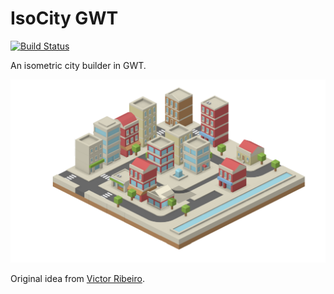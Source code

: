 # IsoCity GWT

[![Build Status](https://travis-ci.org/ibaca/isocity-gwt.svg?branch=master)](https://travis-ci.org/ibaca/isocity-gwt)

An isometric city builder in GWT.

![IsoCity GWT](https://github.com/ibaca/isocity-gwt/raw/master/screenshot.png)

Original idea from [Victor Ribeiro](https://github.com/victorqribeiro/isocity).


